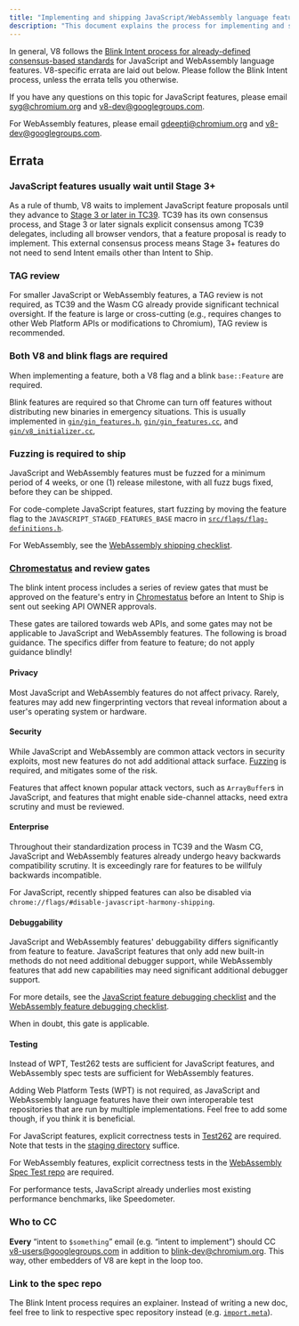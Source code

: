 ```yaml
---
title: "Implementing and shipping JavaScript/WebAssembly language features"
description: "This document explains the process for implementing and shipping JavaScript or WebAssembly language features in V8."
---
```

In general, V8 follows the [Blink Intent process for already-defined consensus-based standards](https://www.chromium.org/blink/launching-features/#process-existing-standard) for JavaScript and WebAssembly language features. V8-specific errata are laid out below. Please follow the Blink Intent process, unless the errata tells you otherwise.

If you have any questions on this topic for JavaScript features, please email [syg@chromium.org](mailto:syg@chromium.org) and [v8-dev@googlegroups.com](mailto:v8-dev@googlegroups.com).

For WebAssembly features, please email [gdeepti@chromium.org](mailto:gdeepti@chromium.org) and [v8-dev@googlegroups.com](mailto:v8-dev@googlegroups.com).

## Errata

### JavaScript features usually wait until Stage 3+

As a rule of thumb, V8 waits to implement JavaScript feature proposals until they advance to [Stage 3 or later in TC39](https://tc39.es/process-document/). TC39 has its own consensus process, and Stage 3 or later signals explicit consensus among TC39 delegates, including all browser vendors, that a feature proposal is ready to implement. This external consensus process means Stage 3+ features do not need to send Intent emails other than Intent to Ship.

### TAG review

For smaller JavaScript or WebAssembly features, a TAG review is not required, as TC39 and the Wasm CG already provide significant technical oversight. If the feature is large or cross-cutting (e.g., requires changes to other Web Platform APIs or modifications to Chromium), TAG review is recommended.

### Both V8 and blink flags are required

When implementing a feature, both a V8 flag and a blink `base::Feature` are required.

Blink features are required so that Chrome can turn off features without distributing new binaries in emergency situations. This is usually implemented in [`gin/gin_features.h`](https://source.chromium.org/chromium/chromium/src/+/main:gin/gin_features.h), [`gin/gin_features.cc`](https://source.chromium.org/chromium/chromium/src/+/main:gin/gin_features.cc), and [`gin/v8_initializer.cc`](https://source.chromium.org/chromium/chromium/src/+/main:gin/v8_initializer.cc),

### Fuzzing is required to ship

JavaScript and WebAssembly features must be fuzzed for a minimum period of 4 weeks, or one (1) release milestone, with all fuzz bugs fixed, before they can be shipped.

For code-complete JavaScript features, start fuzzing by moving the feature flag to the `JAVASCRIPT_STAGED_FEATURES_BASE` macro in [`src/flags/flag-definitions.h`](https://source.chromium.org/chromium/chromium/src/+/master:v8/src/flags/flag-definitions.h).

For WebAssembly, see the [WebAssembly shipping checklist](/docs/wasm-shipping-checklist).

### [Chromestatus](https://chromestatus.com/) and review gates

The blink intent process includes a series of review gates that must be approved on the feature's entry in [Chromestatus](https://chromestatus.com/) before an Intent to Ship is sent out seeking API OWNER approvals.

These gates are tailored towards web APIs, and some gates may not be applicable to JavaScript and WebAssembly features. The following is broad guidance. The specifics differ from feature to feature; do not apply guidance blindly!

#### Privacy

Most JavaScript and WebAssembly features do not affect privacy. Rarely, features may add new fingerprinting vectors that reveal information about a user's operating system or hardware.

#### Security

While JavaScript and WebAssembly are common attack vectors in security exploits, most new features do not add additional attack surface. [Fuzzing](#fuzzing) is required, and mitigates some of the risk.

Features that affect known popular attack vectors, such as `ArrayBuffer`s in JavaScript, and features that might enable side-channel attacks, need extra scrutiny and must be reviewed.

#### Enterprise

Throughout their standardization process in TC39 and the Wasm CG, JavaScript and WebAssembly features already undergo heavy backwards compatibility scrutiny. It is exceedingly rare for features to be willfuly backwards incompatible.

For JavaScript, recently shipped features can also be disabled via `chrome://flags/#disable-javascript-harmony-shipping`.

#### Debuggability

JavaScript and WebAssembly features' debuggability differs significantly from feature to feature. JavaScript features that only add new built-in methods do not need additional debugger support, while WebAssembly features that add new capabilities may need significant additional debugger support.

For more details, see the [JavaScript feature debugging checklist](https://docs.google.com/document/d/1_DBgJ9eowJJwZYtY6HdiyrizzWzwXVkG5Kt8s3TccYE/edit#heading=h.u5lyedo73aa9) and the [WebAssembly feature debugging checklist](https://goo.gle/devtools-wasm-checklist).

When in doubt, this gate is applicable.

#### Testing

Instead of WPT, Test262 tests are sufficient for JavaScript features, and WebAssembly spec tests are sufficient for WebAssembly features.

Adding Web Platform Tests (WPT) is not required, as JavaScript and WebAssembly language features have their own interoperable test repositories that are run by multiple implementations. Feel free to add some though, if you think it is beneficial.

For JavaScript features, explicit correctness tests in [Test262](https://github.com/tc39/test262) are required. Note that tests in the [staging directory](https://github.com/tc39/test262/blob/main/CONTRIBUTING.md#staging) suffice.

For WebAssembly features, explicit correctness tests in the [WebAssembly Spec Test repo](https://github.com/WebAssembly/spec/tree/master/test) are required.

For performance tests, JavaScript already underlies most existing performance benchmarks, like Speedometer.

### Who to CC

**Every** “intent to `$something`” email (e.g. “intent to implement”) should CC  [v8-users@googlegroups.com](mailto:v8-users@googlegroups.com) in addition to  [blink-dev@chromium.org](mailto:blink-dev@chromium.org). This way, other embedders of V8 are kept in the loop too.

### Link to the spec repo

The Blink Intent process requires an explainer. Instead of writing a new doc, feel free to link to respective spec repository instead (e.g. [`import.meta`](https://github.com/tc39/proposal-import-meta)).
